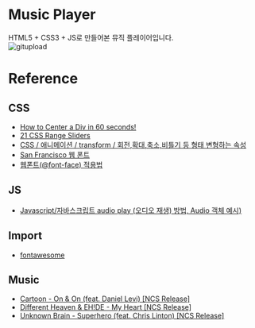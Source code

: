 # Music Player
HTML5 + CSS3 + JS로 만들어본 뮤직 플레이어입니다.<br>
![gitupload](https://user-images.githubusercontent.com/74192619/220341024-85dd1cac-2e07-49e1-9421-8a1abb64efb5.gif)


# Reference
## CSS
- [How to Center a Div in 60 seconds!](https://youtube.com/shorts/tOctz4Fio3Q?feature=share)
- [21 CSS Range Sliders](https://freefrontend.com/css-range-sliders/)
- [CSS / 애니메이션 / transform / 회전,확대,축소,비틀기 등 형태 변형하는 속성](https://www.codingfactory.net/12593)
- [San Francisco 웹 폰트](https://foodchain.tistory.com/163)
- [웹폰트(@font-face) 적용법](https://webdir.tistory.com/56)

## JS
- [Javascript/자바스크립트 audio play (오디오 재생) 방법, Audio 객체 예시)](https://mjmjmj98.tistory.com/31)

## Import
- [fontawesome](https://fontawesome.com/search?o=r&m=free)

## Music
- [Cartoon - On & On (feat. Daniel Levi) [NCS Release]](https://www.youtube.com/watch?v=K4DyBUG242c)
- [Different Heaven & EH!DE - My Heart [NCS Release]](https://www.youtube.com/watch?v=jK2aIUmmdP4)
- [Unknown Brain - Superhero (feat. Chris Linton) [NCS Release]](https://www.youtube.com/watch?v=LHvYrn3FAgI)